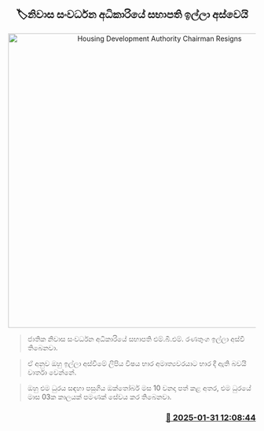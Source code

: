 <p align='center'><b><h2 align='center' title='Housing Development Authority Chairman Resigns'>🏷නිවාස සංවර්ධන අධිකාරියේ සභාපති ඉල්ලා අස්වෙයි</h2></b></p>
<p align='center'><img src='https://helakuru.sgp1.cdn.digitaloceanspaces.com/esana/images/lib/enb-ranathunga-yy.jpg' width='600' alt='Housing Development Authority Chairman Resigns'></p>

> ජාතික නිවාස සංවර්ධන අධිකාරියේ සභාපති එම්.බී.එම්. රණතුංග ඉල්ලා අස්වී තිබෙනවා.

> ඒ අනුව ඔහු ඉල්ලා අස්වීමේ ලිපිය විෂය භාර අමාත්‍යවරයාට භාර දී ඇති බවයි වාර්තා වෙන්නේ.

> ඔහු එම ධුරය සඳහා පසුගිය ඔක්තෝබර් මස 10 වනදා පත් කළ අතර, එම ධුරයේ මාස 03ක කාලයක් පමණක් සේවය කර තිබෙනවා.



<h3 align='right'><a href='https://www.helakuru.lk/esana/p/107058/'>📅 2025-01-31 12:08:44</a></h3>
